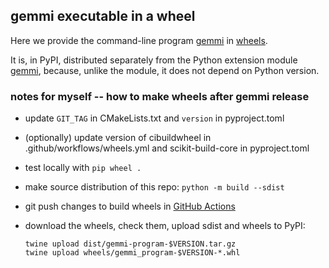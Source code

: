 ## gemmi executable in a wheel

Here we provide the command-line program
[gemmi](https://gemmi.readthedocs.io/en/latest/utils.html)
in [wheels](https://github.com/project-gemmi/gemmi_program_wheel).

It is, in PyPI, distributed separately from the Python extension module
[gemmi](https://pypi.org/project/gemmi/),
because, unlike the module, it does not depend on Python version.

### notes for myself -- how to make wheels after gemmi release

* update `GIT_TAG` in CMakeLists.txt and `version` in pyproject.toml
* (optionally) update version of cibuildwheel in .github/workflows/wheels.yml
  and scikit-build-core in pyproject.toml
* test locally with `pip wheel .`
* make source distribution of this repo: `python -m build --sdist`
* git push changes to build wheels in [GitHub Actions][1]
* download the wheels, check them, upload sdist and wheels to PyPI:

      twine upload dist/gemmi-program-$VERSION.tar.gz
      twine upload wheels/gemmi_program-$VERSION-*.whl

[1]: https://github.com/project-gemmi/gemmi_program_wheel/actions
